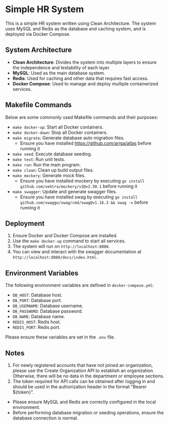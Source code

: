 # Simple HR System

This is a simple HR system written using Clean Architecture. The system uses MySQL and Redis as the database and caching system, and is deployed via Docker Compose.

## System Architecture

- **Clean Architecture**: Divides the system into multiple layers to ensure the independence and testability of each layer.
- **MySQL**: Used as the main database system.
- **Redis**: Used for caching and other data that requires fast access.
- **Docker Compose**: Used to manage and deploy multiple containerized services.

## Makefile Commands

Below are some commonly used Makefile commands and their purposes:

- `make docker-up`: Start all Docker containers.
- `make docker-down`: Stop all Docker containers.
- `make migrate`: Generate database auto migration files.
   - Ensure you have installed https://github.com/ariga/atlas before running it
- `make seed`: Execute database seeding.
- `make test`: Run unit tests.
- `make run`: Run the main program.
- `make clean`: Clean up build output files.
- `make mockery`: Generate mock files.
   - Ensure you have installed mockery by executing `go install github.com/vektra/mockery/v2@v2.50.1` before running it
- `make swagger`: Update and generate swagger files.
   - Ensure you have installed swag by executing `go install github.com/swaggo/swag/cmd/swag@v1.16.3 && swag -v` before running it  

## Deployment

1. Ensure Docker and Docker Compose are installed.
2. Use the `make docker-up` command to start all services.
3. The system will run on `http://localhost:8080`.
4. You can view and interact with the swagger documentation at `http://localhost:8080/docs/index.html`.

## Environment Variables

The following environment variables are defined in `docker-compose.yml`:

- `DB_HOST`: Database host.
- `DB_PORT`: Database port.
- `DB_USERNAME`: Database username.
- `DB_PASSWORD`: Database password.
- `DB_NAME`: Database name.
- `REDIS_HOST`: Redis host.
- `REDIS_PORT`: Redis port.

Please ensure these variables are set in the `.env` file.

## Notes

1. For newly registered accounts that have not joined an organization, please use the Create Organization API to establish an organization. Otherwise, there will be no data in the department or employee sections.
2. The token required for API calls can be obtained after logging in and should be used in the authorization header in the format "Bearer ${token}".

- Please ensure MySQL and Redis are correctly configured in the local environment.
- Before performing database migration or seeding operations, ensure the database connection is normal.